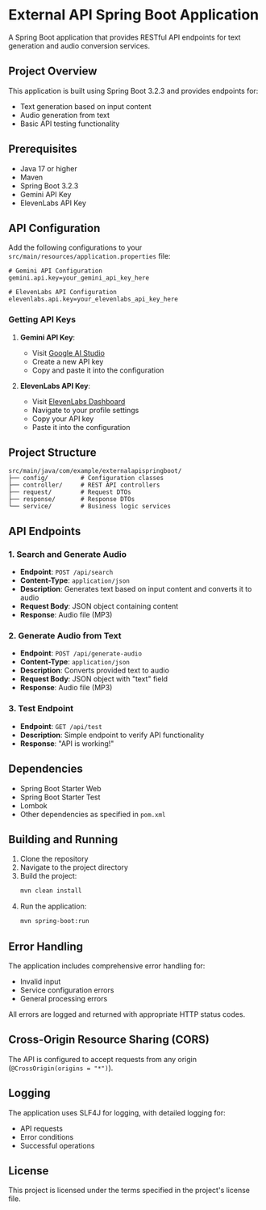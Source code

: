 # External API Spring Boot Application

A Spring Boot application that provides RESTful API endpoints for text generation and audio conversion services.

## Project Overview

This application is built using Spring Boot 3.2.3 and provides endpoints for:
- Text generation based on input content
- Audio generation from text
- Basic API testing functionality

## Prerequisites

- Java 17 or higher
- Maven
- Spring Boot 3.2.3
- Gemini API Key
- ElevenLabs API Key

## API Configuration

Add the following configurations to your `src/main/resources/application.properties` file:

```properties
# Gemini API Configuration
gemini.api.key=your_gemini_api_key_here

# ElevenLabs API Configuration
elevenlabs.api.key=your_elevenlabs_api_key_here
```

### Getting API Keys
1. **Gemini API Key**:
   - Visit [Google AI Studio](https://makersuite.google.com/app/apikey)
   - Create a new API key
   - Copy and paste it into the configuration

2. **ElevenLabs API Key**:
   - Visit [ElevenLabs Dashboard](https://elevenlabs.io/app)
   - Navigate to your profile settings
   - Copy your API key
   - Paste it into the configuration

## Project Structure

```
src/main/java/com/example/externalapispringboot/
├── config/         # Configuration classes
├── controller/     # REST API controllers
├── request/        # Request DTOs
├── response/       # Response DTOs
└── service/        # Business logic services
```

## API Endpoints

### 1. Search and Generate Audio
- **Endpoint**: `POST /api/search`
- **Content-Type**: `application/json`
- **Description**: Generates text based on input content and converts it to audio
- **Request Body**: JSON object containing content
- **Response**: Audio file (MP3)

### 2. Generate Audio from Text
- **Endpoint**: `POST /api/generate-audio`
- **Content-Type**: `application/json`
- **Description**: Converts provided text to audio
- **Request Body**: JSON object with "text" field
- **Response**: Audio file (MP3)

### 3. Test Endpoint
- **Endpoint**: `GET /api/test`
- **Description**: Simple endpoint to verify API functionality
- **Response**: "API is working!"

## Dependencies

- Spring Boot Starter Web
- Spring Boot Starter Test
- Lombok
- Other dependencies as specified in `pom.xml`

## Building and Running

1. Clone the repository
2. Navigate to the project directory
3. Build the project:
   ```bash
   mvn clean install
   ```
4. Run the application:
   ```bash
   mvn spring-boot:run
   ```

## Error Handling

The application includes comprehensive error handling for:
- Invalid input
- Service configuration errors
- General processing errors

All errors are logged and returned with appropriate HTTP status codes.

## Cross-Origin Resource Sharing (CORS)

The API is configured to accept requests from any origin (`@CrossOrigin(origins = "*")`).

## Logging

The application uses SLF4J for logging, with detailed logging for:
- API requests
- Error conditions
- Successful operations

## License

This project is licensed under the terms specified in the project's license file. 
